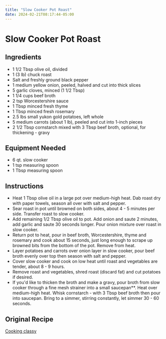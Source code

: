 ```yaml
---
title: "Slow Cooker Pot Roast"
date: 2024-02-21T08:17:44-05:00
---
```


# Slow Cooker Pot Roast

## Ingredients

- 1 1/2 Tbsp olive oil, divided
- 1 (3 lb) chuck roast
- Salt and freshly ground black pepper
- 1 medium yellow onion, peeled, halved and cut into thick slices
- 5 garlic cloves, minced (1 1/2 Tbsp)
- 1 1/4 cups beef broth
- 2 tsp Worcestershire sauce
- 1 Tbsp minced fresh thyme
- 1 Tbsp minced fresh rosemary
- 2.5 lbs small yukon gold potatoes, left whole
- 5 medium carrots (about 1 lb), peeled and cut into 1-inch pieces
- 2 1/2 Tbsp cornstarch mixed with 3 Tbsp beef broth, optional, for thickening - gravy

## Equipment Needed

- 6 qt. slow cooker
- 1 tsp measuring spoon
- 1 Tbsp measuring spoon

## Instructions

- Heat 1 Tbsp olive oil in a large pot over medium-high heat. Dab roast dry with paper towels, season all over with salt and pepper.
- Sear roast in pot until browned on both sides, about 4 - 5 minutes per side. Transfer roast to slow cooker. 
- Add remaining 1/2 Tbsp olive oil to pot. Add onion and saute 2 minutes, add garlic and saute 30 seconds longer. Pour onion mixture over roast in slow cooker. 
- Return pot to heat, pour in beef broth, Worcestershire, thyme and rosemary and cook about 15 seconds, just long enough to scrape up browned bits from the bottom of the pot. Remove from heat.
- Layer potatoes and carrots over onion layer in slow cooker, pour beef broth evenly over top then season with salt and pepper.
- Cover slow cooker and cook on low heat until roast and vegetables are tender, about 8 - 9 hours.
- Remove roast and vegetables, shred roast (discard fat) and cut potatoes if desired.
- If you'd like to thicken the broth and make a gravy, pour broth from slow cooker through a fine mesh strainer into a small saucepan**. Heat over medium-high heat. Whisk cornstarch - with 3 Tbsp beef broth then pour into saucepan. Bring to a simmer, stirring constantly, let simmer 30 - 60 seconds. 

## Original Recipe

[Cooking classy](https://www.cookingclassy.com/slow-cooker-pot-roast/#jump-to-recipe)